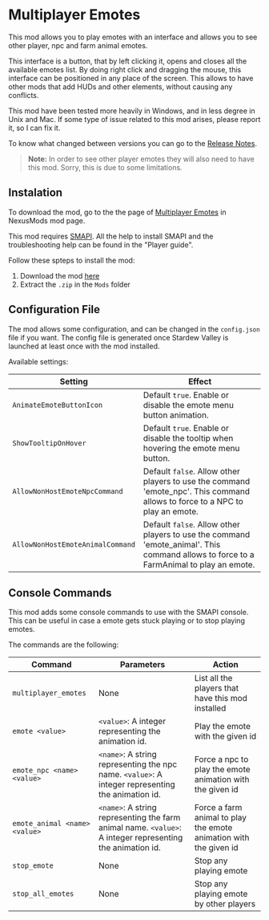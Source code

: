 
# Multiplayer Emotes

This mod allows you to play emotes with an interface and allows you to see other player, npc and farm animal emotes.

This interface is a button, that by left clicking it, opens and closes all the available emotes list. By doing right click and dragging the mouse, this interface can be positioned in any place of the screen. This allows to have other mods that add HUDs and other elements, without causing any conflicts.

This mod have been tested more heavily in Windows, and in less degree in Unix and Mac.
If some type of issue related to this mod arises, please report it, so I can fix it.

To know what changed between versions you can go to the [Release Notes](/MultiplayerEmotes/release-notes.md).

> **Note:** In order to see other player emotes they will also need to have this mod. Sorry, this is due to some limitations.

## Instalation

To download the mod, go to the the page of [Multiplayer Emotes](https://www.nexusmods.com/stardewvalley/mods/2347) in NexusMods mod page.

This mod requires [SMAPI](https://smapi.io/). All the help to install SMAPI and the troubleshooting help can be found in the "Player guide".

Follow these spteps to install the mod:

1. Download the mod [here](https://www.nexusmods.com/stardewvalley/mods/2347)
2. Extract the `.zip` in the `Mods` folder

## Configuration File

The mod allows some configuration, and can be changed in the `config.json` file if you want.
The config file is generated once Stardew Valley is launched at least once with the mod installed.

Available settings:

| Setting                          | Effect                                                                                                                                  |
| -------------------------------- | --------------------------------------------------------------------------------------------------------------------------------------- |
| `AnimateEmoteButtonIcon`         | Default `true`. Enable or disable the emote menu button animation.                                                                      |
| `ShowTooltipOnHover`             | Default `true`. Enable or disable the tooltip when hovering the emote menu button.                                                      |
| `AllowNonHostEmoteNpcCommand`    | Default `false`. Allow other players to use the command 'emote_npc'.  This command allows to force to a NPC to play an emote.           |
| `AllowNonHostEmoteAnimalCommand` | Default `false`. Allow other players to use the command 'emote_animal'.  This command allows to force to a FarmAnimal to play an emote. |

## Console Commands

This mod adds some console commands to use with the SMAPI console. This can be useful in case a emote gets stuck playing or to stop playing emotes.

The commands are the following:

| Command                          | Parameters                                                                                                          | Action                                                            |
| -------------------------------- | ------------------------------------------------------------------------------------------------------------------- | ----------------------------------------------------------------- |
| `multiplayer_emotes`             | None                                                                                                                | List all the players that have this mod installed                 |
| `emote <value>`                  | `<value>`: A integer representing the animation id.                                                                 | Play the emote with the given id                                  |
| `emote_npc <name> <value>`       | `<name>`: A string representing the npc name.  `<value>`: A integer representing the animation id.                  | Force a npc to play the emote animation with the given id         |
| `emote_animal <name> <value>`    | `<name>`: A string representing the farm animal name.  `<value>`: A integer representing the animation id.          | Force a farm animal to play the emote animation with the given id |
| `stop_emote`                     | None                                                                                                                | Stop any playing emote                                            |
| `stop_all_emotes`                | None                                                                                                                | Stop any playing emote by other players                           |